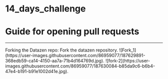 # 14_days_challenge
<H1> Guide for opening pull requests</H1>
<hr>
Forking the Datazen repo:
Fork the datazen repository.
![Fork_1](https://user-images.githubusercontent.com/86959077/187629891-368edb59-ca14-4150-aa7a-71b4d164769d.jpg). 
![fork-2](https://user-images.githubusercontent.com/86959077/187630084-b85da9c6-b6b4-47e4-b191-b91e1002d41e.jpg).


    

